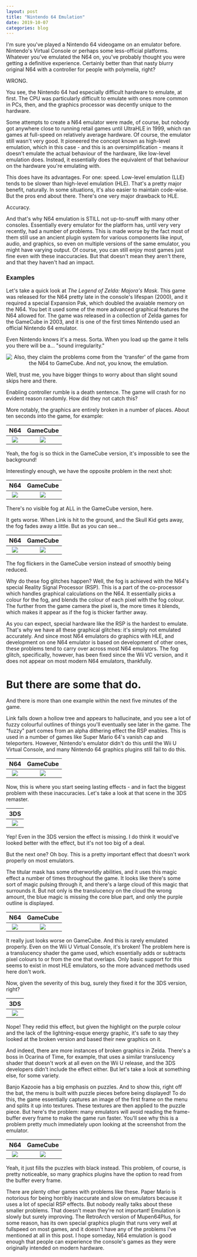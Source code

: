 ```yaml
---
layout: post
title: "Nintendo 64 Emulation"
date: 2019-10-07
categories: blog
---
```

I'm sure you've played a Nintendo 64 videogame on an emulator before. Nintendo's Virtual Console or perhaps some less-official platforms. Whatever you've emulated the N64 on, you've probably thought you were getting a definitive experience. Certainly better than that nasty blurry original N64 with a controller for people with polymelia, right?

WRONG.

You see, the Nintendo 64 had especially difficult hardware to emulate, at first. The CPU was particularly difficult to emulate with ones more common in PCs, then, and the graphics processor was decently unique to the hardware.

Some attempts to create a N64 emulator were made, of course, but nobody got anywhere close to running retail games until UltraHLE in 1999, which ran games at full-speed on relatively average hardware. Of course, the emulator still wasn't very good. It pioneered the concept known as high-level emulation, which in this case - and this is an oversimplification - means it doesn't emulate the actual behaviour of the hardware, like low-level emulation does. Instead, it essentially does the equivalent of that behaviour on the hardware you're emulating with.

This does have its advantages. For one: speed. Low-level emulation (LLE) tends to be slower than high-level emulation (HLE). That's a pretty major benefit, naturally. In some situations, it's also easier to maintain code-wise. But the pros end about there. There's one very major drawback to HLE.

Accuracy.

And that's why N64 emulation is STILL not up-to-snuff with many other consoles. Essentially every emulator for the platform has, until very very recently, had a number of problems. This is made worse by the fact most of them still use an ancient plugin system for various components like input, audio, and graphics, so even on multiple versions of the same emulator, you might have varying output. Of course, you can still enjoy most games just fine even with these inaccuracies. But that doesn't mean they aren't there, and that they haven't had an impact.


### Examples
Let's take a quick look at *The Legend of Zelda: Majora's Mask*. This game was released for the N64 pretty late in the console's lifespan (2000), and it required a special Expansion Pak, which doubled the avaiable memory on the N64. You bet it used some of the more advanced graphical features the N64 allowed for. The game was released in a collection of Zelda games for the GameCube in 2003, and it is one of the first times Nintendo used an official Nintendo 64 emulator.

Even Nintendo knows it's a mess. Sorta. When you load up the game it tells you there will be a... "sound irregularity."

<p align="center">
<img src="/assets/2019-11-24-n64-emu-inaccuracies/1_GCN-Disclaimer.png" alt="Also, they claim the problems come from the 'transfer' of the game from the N64 to GameCube. And not, you know, the emulation."/>
</p>

Well, trust me, you have bigger things to worry about than slight sound skips here and there.

Enabling controller rumble is a death sentence. The game will crash for no evident reason randomly. How did they not catch this?

More notably, the graphics are entirely broken in a number of places. About ten seconds into the game, for example:

| N64                                                                  | GameCube                                                              |
| :---:                                                                | :---:                                                                 |
| <img src="/assets/2019-11-24-n64-emu-inaccuracies/2_N64.png"/>       | <img src="/assets/2019-11-24-n64-emu-inaccuracies/2_GCN.png"/>        |

Yeah, the fog is so thick in the GameCube version, it's impossible to see the background!

Interestingly enough, we have the opposite problem in the next shot:

| N64                                                                  | GameCube                                                              |
| :---:                                                                | :---:                                                                 |
| <img src="/assets/2019-11-24-n64-emu-inaccuracies/3_N64.png"/>       | <img src="/assets/2019-11-24-n64-emu-inaccuracies/3_GCN.png"/>        |

There's no visible fog at ALL in the GameCube version, here.

It gets worse. When Link is hit to the ground, and the Skull Kid gets away, the fog fades away a little. But as you can see...

| N64                                                                  | GameCube                                                              |
| :---:                                                                | :---:                                                                 |
| <img src="/assets/2019-11-24-n64-emu-inaccuracies/4_N64.gif"/>       | <img src="/assets/2019-11-24-n64-emu-inaccuracies/4_GCN.gif"/>        |

The fog flickers in the GameCube version instead of smoothly being reduced.

Why do these fog glitches happen? Well, the fog is achieved with the N64's special Reality Signal Processor (RSP). This is a part of the co-processor which handles graphical calculations on the N64. It essentially picks a colour for the fog, and blends the colour of each pixel with the fog colour. The further from the game camera the pixel is, the more times it blends, which makes it appear as if the fog is thicker farther away.

As you can expect, special hardware like the RSP is the hardest to emulate. That's why we have all these graphical glitches: it's simply not emulated accurately. And since most N64 emulators do graphics with HLE, and development on one N64 emulator is based on development of other ones, these problems tend to carry over across most N64 emulators. The fog glitch, specifically, however, has been fixed since the Wii VC version, and it does not appear on most modern N64 emulators, thankfully.

# But there are some that do.
And there is more than one example within the next five minutes of the game.

Link falls down a hollow tree and appears to hallucinate, and you see a lot of fuzzy colourful outlines of things you'll eventually see later in the game. The "fuzzy" part comes from an alpha dithering effect the RSP enables. This is used in a number of games like Super Mario 64's vanish cap and teleporters. However, Nintendo's emulator didn't do this until the Wii U Virtual Console, and many Nintendo 64 graphics plugins still fail to do this.

| N64                                                                  | GameCube                                                              |
| :---:                                                                | :---:                                                                 |
| <img src="/assets/2019-11-24-n64-emu-inaccuracies/5_N64.gif"/>       | <img src="/assets/2019-11-24-n64-emu-inaccuracies/5_GCN.gif"/>        |

Now, this is where you start seeing lasting effects - and in fact the biggest problem with these inaccuracies. Let's take a look at that scene in the 3DS remaster.

| 3DS                                                                  |
| :---:                                                                |
| <img src="/assets/2019-11-24-n64-emu-inaccuracies/5_3DS.gif"/>       |

Yep! Even in the 3DS version the effect is missing. I do think it would've looked better with the effect, but it's not too big of a deal.

But the next one? Oh boy. This is a pretty important effect that doesn't work properly on most emulators.

The titular mask has some otherworldly abilities, and it uses this magic effect a number of times throughout the game. It looks like there's some sort of magic pulsing through it, and there's a large cloud of this magic that surrounds it. But not only is the translucency on the cloud the wrong amount, the blue magic is missing the core blue part, and only the purple outline is displayed.

| N64                                                                  | GameCube                                                              |
| :---:                                                                | :---:                                                                 |
| <img src="/assets/2019-11-24-n64-emu-inaccuracies/6_N64.png"/>       | <img src="/assets/2019-11-24-n64-emu-inaccuracies/6_GCN.png"/>        |

It really just looks worse on GameCube. And this is rarely emulated properly. Even on the Wii U Virtual Console, it's broken! The problem here is a translucency shader the game used, which essentially adds or subtracts pixel colours to or from the one that overlaps. Only basic support for this seems to exist in most HLE emulators, so the more advanced methods used here don't work.

Now, given the severity of this bug, surely they fixed it for the 3DS version, right?

| 3DS                                                                  |
| :---:                                                                |
| <img src="/assets/2019-11-24-n64-emu-inaccuracies/6_3DS.png"/>       |

Nope! They redid this effect, but given the highlight on the purple colour and the lack of the lightning-esque energy graphic, it's safe to say they looked at the broken version and based their new graphics on it.

And indeed, there are more instances of broken graphics in Zelda. There's a boss in Ocarina of Time, for example, that uses a similar translucency shader that doesn't work at all even on the Wii U release, and the 3DS developers didn't include the effect either. But let's take a look at something else, for some variety.

Banjo Kazooie has a big emphasis on puzzles. And to show this, right off the bat, the menu is built with puzzle pieces before being displayed! To do this, the game essentially captures an image of the first frame on the menu and splits it up into textures. These textures are then applied to the puzzle piece. But here's the problem: many emulators will avoid reading the frame-buffer every frame to make the game run faster. You'll see why this is a problem pretty much immediately upon looking at the screenshot from the emulator.

| N64                                                                  | GameCube                                                              |
| :---:                                                                | :---:                                                                 |
| <img src="/assets/2019-11-24-n64-emu-inaccuracies/7_N64.png"/>       | <img src="/assets/2019-11-24-n64-emu-inaccuracies/7_EMU.png"/>        |

Yeah, it just fills the puzzles with black instead. This problem, of course, is pretty noticeable, so many graphics plugins have the option to read from the buffer every frame.

There are plenty other games with problems like these. Paper Mario is notorious for being horribly inaccurate and slow on emulators because it uses a lot of special RSP effects. But nobody really talks about these smaller problems. That doesn't mean they're not important! Emulation is slowly but surely improving. The RetroArch version of Mupen64Plus, for some reason, has its own special graphics plugin that runs very well at fullspeed on most games, and it doesn't have any of the problems I've mentioned at all in this post. I hope someday, N64 emulation is good enough that people can experience the console's games as they were originally intended on modern hardware.